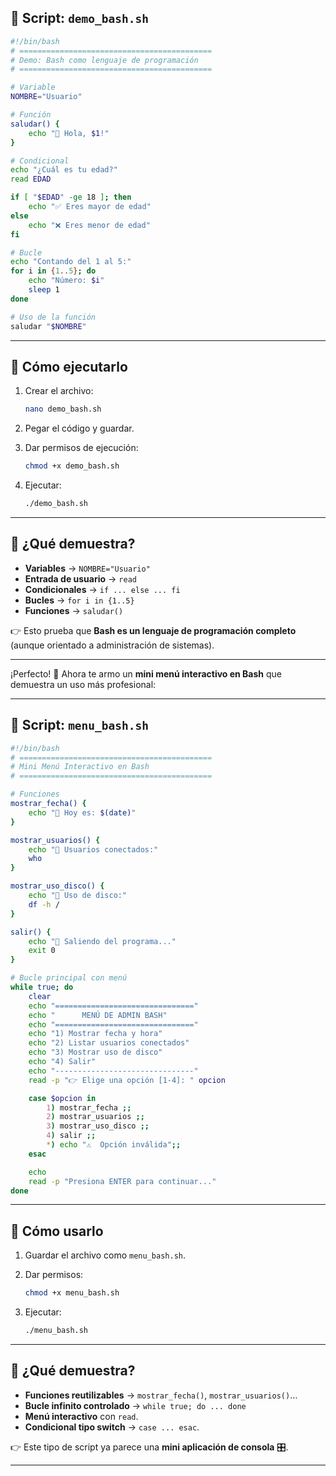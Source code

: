 ## 📂 Script: `demo_bash.sh`

```bash
#!/bin/bash
# ===========================================
# Demo: Bash como lenguaje de programación
# ===========================================

# Variable
NOMBRE="Usuario"

# Función
saludar() {
    echo "👋 Hola, $1!"
}

# Condicional
echo "¿Cuál es tu edad?"
read EDAD

if [ "$EDAD" -ge 18 ]; then
    echo "✅ Eres mayor de edad"
else
    echo "❌ Eres menor de edad"
fi

# Bucle
echo "Contando del 1 al 5:"
for i in {1..5}; do
    echo "Número: $i"
    sleep 1
done

# Uso de la función
saludar "$NOMBRE"
```

---

## 🚀 Cómo ejecutarlo

1. Crear el archivo:

   ```bash
   nano demo_bash.sh
   ```
2. Pegar el código y guardar.
3. Dar permisos de ejecución:

   ```bash
   chmod +x demo_bash.sh
   ```
4. Ejecutar:

   ```bash
   ./demo_bash.sh
   ```

---

## 📌 ¿Qué demuestra?

* **Variables** → `NOMBRE="Usuario"`
* **Entrada de usuario** → `read`
* **Condicionales** → `if ... else ... fi`
* **Bucles** → `for i in {1..5}`
* **Funciones** → `saludar()`

👉 Esto prueba que **Bash es un lenguaje de programación completo** (aunque orientado a administración de sistemas).

---

¡Perfecto! 🚀
Ahora te armo un **mini menú interactivo en Bash** que demuestra un uso más profesional:

---

## 📂 Script: `menu_bash.sh`

```bash
#!/bin/bash
# ===========================================
# Mini Menú Interactivo en Bash
# ===========================================

# Funciones
mostrar_fecha() {
    echo "📅 Hoy es: $(date)"
}

mostrar_usuarios() {
    echo "👥 Usuarios conectados:"
    who
}

mostrar_uso_disco() {
    echo "💾 Uso de disco:"
    df -h /
}

salir() {
    echo "👋 Saliendo del programa..."
    exit 0
}

# Bucle principal con menú
while true; do
    clear
    echo "==============================="
    echo "      MENÚ DE ADMIN BASH"
    echo "==============================="
    echo "1) Mostrar fecha y hora"
    echo "2) Listar usuarios conectados"
    echo "3) Mostrar uso de disco"
    echo "4) Salir"
    echo "-------------------------------"
    read -p "👉 Elige una opción [1-4]: " opcion

    case $opcion in
        1) mostrar_fecha ;;
        2) mostrar_usuarios ;;
        3) mostrar_uso_disco ;;
        4) salir ;;
        *) echo "⚠️  Opción inválida";;
    esac

    echo
    read -p "Presiona ENTER para continuar..."
done
```

---

## 🚀 Cómo usarlo

1. Guardar el archivo como `menu_bash.sh`.
2. Dar permisos:

   ```bash
   chmod +x menu_bash.sh
   ```
3. Ejecutar:

   ```bash
   ./menu_bash.sh
   ```

---

## 📌 ¿Qué demuestra?

* **Funciones reutilizables** → `mostrar_fecha()`, `mostrar_usuarios()`…
* **Bucle infinito controlado** → `while true; do ... done`
* **Menú interactivo** con `read`.
* **Condicional tipo switch** → `case ... esac`.

👉 Este tipo de script ya parece una **mini aplicación de consola** 🎛️.

---

